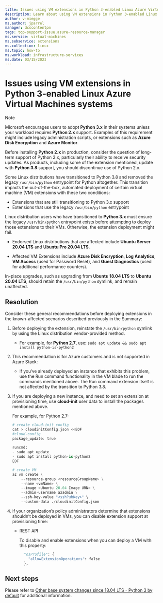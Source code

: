 ```yaml
---
title: Issues using VM extensions in Python 3-enabled Linux Azure Virtual Machines systems 
description: Learn about using VM extensions in Python 3-enabled Linux systems
author: v-miegge
ms.author: jparrel
manager: dcscontentpm
tags: top-support-issue,azure-resource-manager
ms.service: virtual-machines
ms.subservice: extensions
ms.collection: linux
ms.topic: how-to
ms.workload: infrastructure-services
ms.date: 03/15/2023
---
```


# Issues using VM extensions in Python 3-enabled Linux Azure Virtual Machines systems

> [!NOTE]
> Microsoft encourages users to adopt **Python 3.x** in their systems unless your workload requires **Python 2.x** support. Examples of this requirement might include legacy administration scripts, or extensions such as **Azure Disk Encryption** and **Azure Monitor**.
>
> Before installing **Python 2.x** in production, consider the question of long-term support of Python 2.x, particularly their ability to receive security updates. As products, including some of the extension mentioned, update with **Python 3.8** support, you should discontinue use of Python 2.x.

Some Linux distributions have transitioned to Python 3.8 and removed the legacy `/usr/bin/python` entrypoint for Python altogether. This transition impacts the out-of-the-box, automated deployment of certain virtual machine (VM) extensions with these two conditions:

- Extensions that are still transitioning to Python 3.x support
- Extensions that use the legacy `/usr/bin/python` entrypoint

Linux distribution users who have transitioned to **Python 3.x** must ensure the legacy `/usr/bin/python` entrypoint exists before attempting to deploy those extensions to their VMs. Otherwise, the extension deployment might fail. 

- Endorsed Linux distributions that are affected include **Ubuntu Server 20.04 LTS** and **Ubuntu Pro 20.04 LTS**.

- Affected VM Extensions include **Azure Disk Encryption**, **Log Analytics**, **VM Access** (used for Password Reset), and **Guest Diagnostics** (used for additional performance counters).

In-place upgrades, such as upgrading from **Ubuntu 18.04 LTS** to **Ubuntu 20.04 LTS**, should retain the `/usr/bin/python` symlink, and remain unaffected.

## Resolution

Consider these general recommendations before deploying extensions in the known-affected scenarios described previously in the Summary:

1. Before deploying the extension, reinstate the `/usr/bin/python` symlink by using the Linux distribution vendor-provided method.

   - For example, for **Python 2.7**, use: `sudo apt update && sudo apt install python-is-python2`

1. This recommendation is for Azure customers and is not supported in Azure Stack:

   - If you’ve already deployed an instance that exhibits this problem, use the Run command functionality in the VM blade to run the commands mentioned above. The Run command extension itself is not affected by the transition to Python 3.8.

1. If you are deploying a new instance, and need to set an extension at provisioning time, use **cloud-init** user data to install the packages mentioned above.

   For example, for Python 2.7:

   ```python
   # create cloud-init config
   cat > cloudinitConfig.json <<EOF
   #cloud-config
   package_update: true
    
   runcmd:
   - sudo apt update
   - sudo apt install python-is-python2 
   EOF

   # create VM
   az vm create \
       --resource-group <resourceGroupName> \
       --name <vmName> \
       --image <Ubuntu 20.04 Image URN> \
       --admin-username azadmin \
       --ssh-key-value "<sshPubKey>" \
       --custom-data ./cloudinitConfig.json
   ```

1. If your organization’s policy administrators determine that extensions shouldn’t be deployed in VMs, you can disable extension support at provisioning time:

   - REST API

     To disable and enable extensions when you can deploy a VM with this property:

     ```python
       "osProfile": {
         "allowExtensionOperations": false
       },
     ```

## Next steps

Please refer to [Other base system changes since 18.04 LTS - Python 3 by default](https://wiki.ubuntu.com/FocalFossa/ReleaseNotes#Python3_by_default) for additional information.

